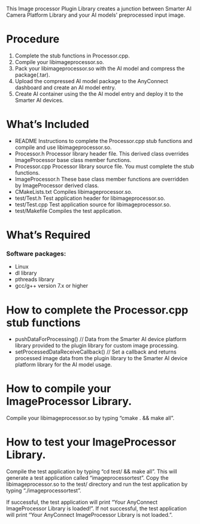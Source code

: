 This Image processor Plugin Library creates a junction between Smarter AI Camera Platform Library and your AI models' preprocessed input image.

# Procedure

1. Complete the stub functions in Processor.cpp.
2. Compile your libimageprocessor.so.
3. Pack your libimageprocessor.so with the AI model and compress the package(.tar).
4. Upload the compressed AI model package to the AnyConnect dashboard and create an AI model entry.
5. Create AI container using the the AI model entry and deploy it to the Smarter AI devices.


# What’s Included

- README		Instructions to complete the Processor.cpp stub functions and compile and use libimageprocessor.so.
- Processor.h		Processor library header file.  This derived class overrides ImageProcessor base class member functions.
- Processor.cpp		Processor library source file.  You must complete the stub functions.
- ImageProcessor.h	These base class member functions are overridden by ImageProcessor derived class.
- CMakeLists.txt		Compiles libimageprocessor.so.
- test/Test.h		Test application header for libimageprocessor.so.
- test/Test.cpp		Test application source for libimageprocessor.so.
- test/Makefile		Compiles the test application.


# What’s Required

### Software packages:
- Linux
- dl library
- pthreads library 
- gcc/g++ version 7.x or higher




# How to complete the Processor.cpp stub functions

- pushDataForProcessing() // Data from the Smarter AI device platform library provided to the plugin library for custom image processing.
- setProcessedDataReceiveCallback() // Set a callback and returns processed image data from the plugin library to the Smarter AI device platform library for the AI model usage.


# How to compile your ImageProcessor Library.

Compile your libimageprocessor.so by typing “cmake . && make all”.


# How to test your ImageProcessor Library.

Compile the test application by typing “cd test/ && make all”.  This will generate a test application called “imageprocessortest”.  Copy the libimageprocessor.so to the test/ directory and run the test application by typing “./imageprocessortest”.  

If successful, the test application will print “Your AnyConnect ImageProcessor Library is loaded!”.  If not successful, the test application will print “Your AnyConnect ImageProcessor Library is not loaded.”.
